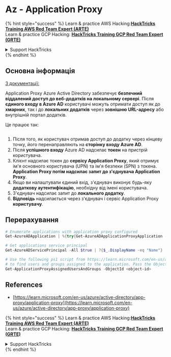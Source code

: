 # Az - Application Proxy

{% hint style="success" %}
Learn & practice AWS Hacking:<img src="../../../.gitbook/assets/image (1).png" alt="" data-size="line">[**HackTricks Training AWS Red Team Expert (ARTE)**](https://training.hacktricks.xyz/courses/arte)<img src="../../../.gitbook/assets/image (1).png" alt="" data-size="line">\
Learn & practice GCP Hacking: <img src="../../../.gitbook/assets/image (2).png" alt="" data-size="line">[**HackTricks Training GCP Red Team Expert (GRTE)**<img src="../../../.gitbook/assets/image (2).png" alt="" data-size="line">](https://training.hacktricks.xyz/courses/grte)

<details>

<summary>Support HackTricks</summary>

* Check the [**subscription plans**](https://github.com/sponsors/carlospolop)!
* **Join the** 💬 [**Discord group**](https://discord.gg/hRep4RUj7f) or the [**telegram group**](https://t.me/peass) or **follow** us on **Twitter** 🐦 [**@hacktricks\_live**](https://twitter.com/hacktricks\_live)**.**
* **Share hacking tricks by submitting PRs to the** [**HackTricks**](https://github.com/carlospolop/hacktricks) and [**HackTricks Cloud**](https://github.com/carlospolop/hacktricks-cloud) github repos.

</details>
{% endhint %}

## Основна інформація

[З документації:](https://learn.microsoft.com/en-us/entra/identity/app-proxy/application-proxy)

Application Proxy Azure Active Directory забезпечує **безпечний віддалений доступ до веб-додатків на локальному сервері**. Після **єдиного входу в Azure AD** користувачі можуть отримати доступ як до **хмарних**, так і до **локальних додатків** через **зовнішню URL-адресу** або внутрішній портал додатків.

Це працює так:

<figure><img src="../../../.gitbook/assets/image (186).png" alt=""><figcaption></figcaption></figure>

1. Після того, як користувач отримав доступ до додатку через кінцеву точку, його перенаправляють на **сторінку входу Azure AD**.
2. Після **успішного входу** Azure AD надсилає **токен** на пристрій користувача.
3. Клієнт надсилає токен до **сервісу Application Proxy**, який отримує ім'я основного користувача (UPN) та ім'я безпеки (SPN) з токена. **Application Proxy потім надсилає запит до з'єднувача Application Proxy**.
4. Якщо ви налаштували єдиний вхід, з'єднувач виконує будь-яку **додаткову аутентифікацію**, необхідну від імені користувача.
5. З'єднувач надсилає запит до **локального додатку**.
6. **Відповідь** надсилається через з'єднувач і сервіс Application Proxy **користувачу**.

## Перерахування
```powershell
# Enumerate applications with application proxy configured
Get-AzureADApplication | %{try{Get-AzureADApplicationProxyApplication -ObjectId $_.ObjectID;$_.DisplayName;$_.ObjectID}catch{}}

# Get applications service principal
Get-AzureADServicePrincipal -All $true | ?{$_.DisplayName -eq "Name"}

# Use the following ps1 script from https://learn.microsoft.com/en-us/azure/active-directory/app-proxy/scripts/powershell-display-users-group-of-app
# to find users and groups assigned to the application. Pass the ObjectID of the Service Principal to it
Get-ApplicationProxyAssignedUsersAndGroups -ObjectId <object-id>
```
## References

* [https://learn.microsoft.com/en-us/azure/active-directory/app-proxy/application-proxy](https://learn.microsoft.com/en-us/azure/active-directory/app-proxy/application-proxy)

{% hint style="success" %}
Learn & practice AWS Hacking:<img src="../../../.gitbook/assets/image (1).png" alt="" data-size="line">[**HackTricks Training AWS Red Team Expert (ARTE)**](https://training.hacktricks.xyz/courses/arte)<img src="../../../.gitbook/assets/image (1).png" alt="" data-size="line">\
Learn & practice GCP Hacking: <img src="../../../.gitbook/assets/image (2).png" alt="" data-size="line">[**HackTricks Training GCP Red Team Expert (GRTE)**<img src="../../../.gitbook/assets/image (2).png" alt="" data-size="line">](https://training.hacktricks.xyz/courses/grte)

<details>

<summary>Support HackTricks</summary>

* Check the [**subscription plans**](https://github.com/sponsors/carlospolop)!
* **Join the** 💬 [**Discord group**](https://discord.gg/hRep4RUj7f) or the [**telegram group**](https://t.me/peass) or **follow** us on **Twitter** 🐦 [**@hacktricks\_live**](https://twitter.com/hacktricks\_live)**.**
* **Share hacking tricks by submitting PRs to the** [**HackTricks**](https://github.com/carlospolop/hacktricks) and [**HackTricks Cloud**](https://github.com/carlospolop/hacktricks-cloud) github repos.

</details>
{% endhint %}
